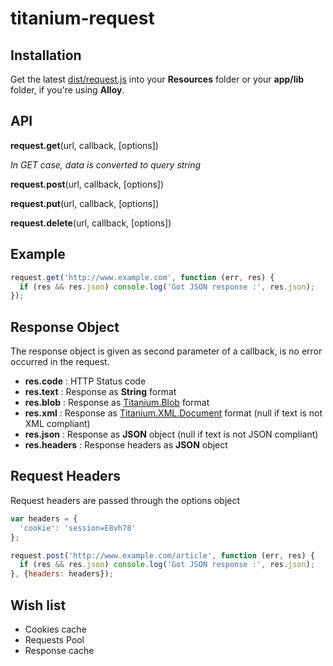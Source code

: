# titanium-request

## Installation

Get the latest [dist/request.js](https://raw.github.com/IsCoolEntertainment/titanium-request/master/dist/request.js) into your __Resources__ folder or your __app/lib__ folder, if you're using __Alloy__.

## API

__request.get__(url, callback, [options])

_In GET case, data is converted to query string_

__request.post__(url, callback, [options])

__request.put__(url, callback, [options])

__request.delete__(url, callback, [options])

## Example

```js
request.get('http://www.example.com', function (err, res) {
  if (res && res.json) console.log('Got JSON response :', res.json);
});
```

## Response Object

The response object is given as second parameter of a callback, is no error occurred in the request.

* __res.code__ : HTTP Status code
* __res.text__ : Response as __String__ format
* __res.blob__ : Response as [Titanium.Blob](http://docs.appcelerator.com/titanium/latest/#!/api/Titanium.Blob) format
* __res.xml__  : Response as [Titanium.XML.Document](http://docs.appcelerator.com/titanium/latest/#!/api/Titanium.XML.Document) format (null if text is not XML compliant)
* __res.json__ : Response as __JSON__ object (null if text is not JSON compliant)
* __res.headers__ : Response headers as __JSON__ object

## Request Headers

Request headers are passed through the options object

```js
var headers = {
  'cookie': 'session=E8vh78'
};

request.post('http://www.example.com/article', function (err, res) {
  if (res && res.json) console.log('Got JSON response :', res.json);
}, {headers: headers});
```

## Wish list

* Cookies cache
* Requests Pool
* Response cache
